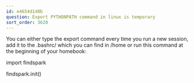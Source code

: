 ```yaml
---
id: e4654d1d0b
question: Export PYTHONPATH command in linux is temporary
sort_order: 3620
---
```


You can either type the export command every time you run a new session, add it to the .bashrc/ which you can find in /home or run this command at the beginning of your homebook:

import findspark

findspark.init()

